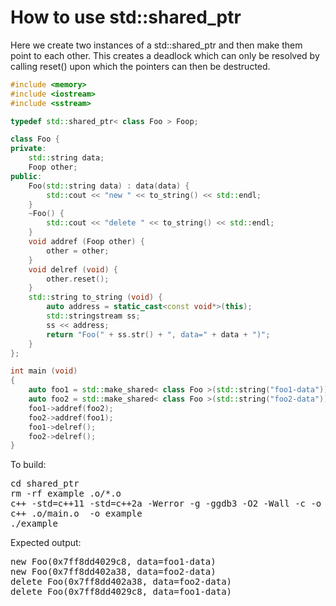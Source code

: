 How to use std::shared_ptr
==========================

Here we create two instances of a std::shared_ptr and then make them point to
each other. This creates a deadlock which can only be resolved by calling 
reset() upon which the pointers can then be destructed.

```C++
#include <memory>
#include <iostream>
#include <sstream>

typedef std::shared_ptr< class Foo > Foop;

class Foo {
private:
    std::string data;
    Foop other;
public:
    Foo(std::string data) : data(data) {
        std::cout << "new " << to_string() << std::endl;
    }
    ~Foo() {
        std::cout << "delete " << to_string() << std::endl;
    }
    void addref (Foop other) {
        other = other;
    }
    void delref (void) {
        other.reset();
    }
    std::string to_string (void) {
        auto address = static_cast<const void*>(this);
        std::stringstream ss;
        ss << address;
        return "Foo(" + ss.str() + ", data=" + data + ")";
    }
};

int main (void)
{
    auto foo1 = std::make_shared< class Foo >(std::string("foo1-data"));
    auto foo2 = std::make_shared< class Foo >(std::string("foo2-data"));
    foo1->addref(foo2);
    foo2->addref(foo1);
    foo1->delref();
    foo2->delref();
}
```
To build:
<pre>
cd shared_ptr
rm -rf example .o/*.o
c++ -std=c++11 -std=c++2a -Werror -g -ggdb3 -O2 -Wall -c -o .o/main.o main.cpp
c++ .o/main.o  -o example
./example
</pre>

Expected output:
<pre>
new Foo(0x7ff8dd4029c8, data=foo1-data)
new Foo(0x7ff8dd402a38, data=foo2-data)
delete Foo(0x7ff8dd402a38, data=foo2-data)
delete Foo(0x7ff8dd4029c8, data=foo1-data)
</pre>
